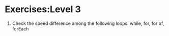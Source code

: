 # Exercises:Level 3

1. Check the speed difference among the following loops: while, for, for of, forEach